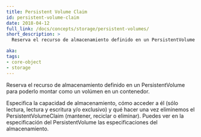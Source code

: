 ```yaml
---
title: Persistent Volume Claim
id: persistent-volume-claim
date: 2018-04-12
full_link: /docs/concepts/storage/persistent-volumes/
short_description: >
  Reserva el recurso de almacenamiento definido en un PersistentVolume para poderlo montar como un volúmen en un contenedor.

aka: 
tags:
- core-object
- storage
---
```

 Reserva el recurso de almacenamiento definido en un PersistentVolume para poderlo montar como un volúmen en un contenedor.

<!--more--> 

Especifica la capacidad de almacenamiento, cómo acceder a él (sólo lectura, lectura y escritura y/o exclusivo) y qué hacer una vez eliminemos el PersistentVolumeClaim (mantener, reciclar o eliminar). Puedes ver en la especificación del PersistentVolume las especificaciones del almacenamiento.


